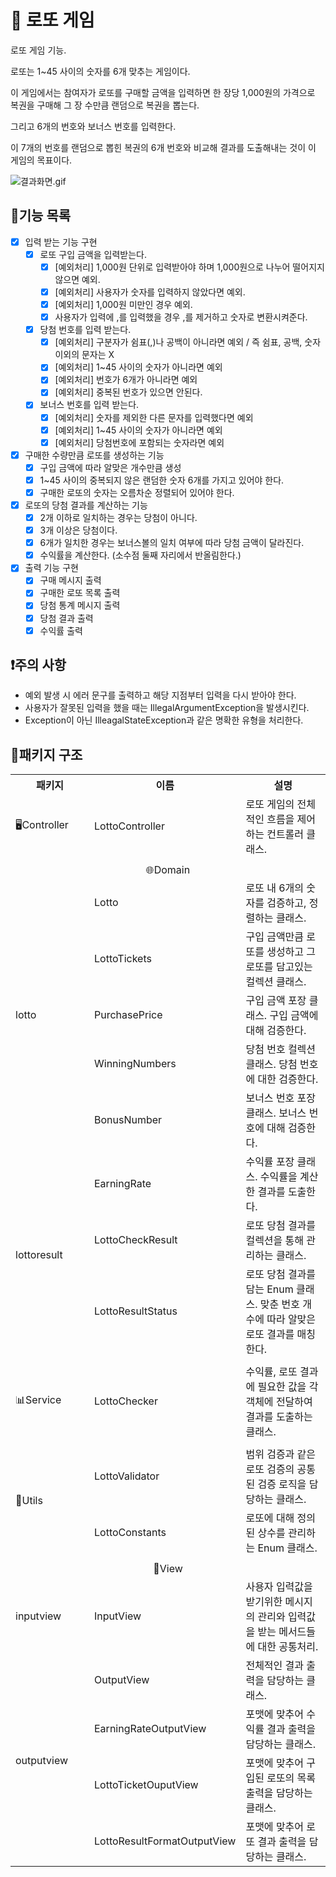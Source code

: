 # 👀 로또 게임

로또 게임 기능.

로또는 1~45 사이의 숫자를 6개 맞추는 게임이다.

이 게임에서는 참여자가 로또를 구매할 금액을 입력하면 한 장당 1,000원의 가격으로 복권을 구매해
그 장 수만큼 랜덤으로 복권을 뽑는다.

그리고 6개의 번호와 보너스 번호를 입력한다.

이 7개의 번호를 랜덤으로 뽑힌 복권의 6개 번호와 비교해 결과를 도출해내는 것이 이 게임의 목표이다.

![결과화면.gif](https://blog.kakaocdn.net/dn/bEpYFB/btszMZZUiPP/vIXhEzbuedHv1sTmh9Te2K/img.gif)

## 📃기능 목록

- [x] 입력 받는 기능 구현
    - [x] 로또 구입 금액을 입력받는다.
        - [x] [예외처리] 1,000원 단위로 입력받아야 하며 1,000원으로 나누어 떨어지지 않으면 예외.
        - [x] [예외처리] 사용자가 숫자를 입력하지 않았다면 예외.
        - [x] [예외처리] 1,000원 미만인 경우 예외.
        - [x] 사용자가 입력에 ,를 입력했을 경우 ,를 제거하고 숫자로 변환시켜준다.
    - [x] 당첨 번호를 입력 받는다.
        - [x] [예외처리] 구분자가 쉼표(,)나 공백이 아니라면 예외 / 즉 쉼표, 공백, 숫자 이외의 문자는 X
        - [x] [예외처리] 1~45 사이의 숫자가 아니라면 예외
        - [x] [예외처리] 번호가 6개가 아니라면 예외
        - [x] [예외처리] 중복된 번호가 있으면 안된다.
    - [x] 보너스 번호를 입력 받는다.
        - [x] [예외처리] 숫자를 제외한 다른 문자를 입력했다면 예외
        - [x] [예외처리] 1~45 사이의 숫자가 아니라면 예외
        - [x] [예외처리] 당첨번호에 포함되는 숫자라면 예외
- [x] 구매한 수량만큼 로또를 생성하는 기능
    - [x] 구입 금액에 따라 알맞은 개수만큼 생성
    - [x] 1~45 사이의 중복되지 않은 랜덤한 숫자 6개를 가지고 있어야 한다.
    - [x] 구매한 로또의 숫자는 오름차순 정렬되어 있어야 한다.
- [x] 로또의 당첨 결과를 계산하는 기능
    - [x] 2개 이하로 일치하는 경우는 당첨이 아니다.
    - [x] 3개 이상은 당첨이다.
    - [x] 6개가 일치한 경우는 보너스볼의 일치 여부에 따라 당첨 금액이 달라진다.
    - [x] 수익률을 계산한다. (소수점 둘째 자리에서 반올림한다.)
- [x] 출력 기능 구현
    - [x] 구매 메시지 출력
    - [x] 구매한 로또 목록 출력
    - [x] 당첨 통계 메시지 출력
    - [x] 당첨 결과 출력
    - [x] 수익률 출력

## ❗주의 사항

- 예외 발생 시 에러 문구를 출력하고 해당 지점부터 입력을 다시 받아야 한다.
- 사용자가 잘못된 입력을 했을 때는 IllegalArgumentException을 발생시킨다.
- Exception이 아닌 IlleagalStateException과 같은 명확한 유형을 처리한다.

## 🎁패키지 구조

<table>
<tr>
<th>패키지</th>
<th>이름</th>
<th>설명</th>
</tr>
<tr>
<td width="110">🖥️Controller</td>
<td>LottoController</td>
<td>로또 게임의 전체적인 흐름을 제어하는 컨트롤러 클래스.</td>
</tr>
<tr>
<td colspan="3"></td>
</tr>
<tr>
<td colspan="3" align="center">🌐Domain</td>
</tr>
<tr>
<td rowspan="5">lotto</td>
<td>Lotto</td>
<td>로또 내 6개의 숫자를 검증하고, 정렬하는 클래스.</td>
</tr>
<tr>
<td>LottoTickets</td>
<td>구입 금액만큼 로또를 생성하고 그 로또를 담고있는 컬렉션 클래스.</td>
</tr>
<tr>
<td>PurchasePrice</td>
<td>구입 금액 포장 클래스. 구입 금액에 대해 검증한다. </td>
</tr>
<tr>
<td>WinningNumbers</td>
<td>당첨 번호 컬렉션 클래스. 당첨 번호에 대한 검증한다.  </td>
</tr>
<tr>
<td>BonusNumber</td>
<td>보너스 번호 포장 클래스. 보너스 번호에 대해 검증한다. </td>
</tr>
<tr>
<td rowspan="3">lottoresult</td>
<td>EarningRate</td>
<td>수익률 포장 클래스. 수익률을 계산한 결과를 도출한다. </td>
</tr>
<tr>
<td>LottoCheckResult</td>
<td>로또 당첨 결과를 컬렉션을 통해 관리하는 클래스. </td>
</tr>
<tr>
<td>LottoResultStatus</td>
<td>로또 당첨 결과를 담는 Enum 클래스. 맞춘 번호 개수에 따라 알맞은 로또 결과를 매칭한다. </td>
</tr>
<tr>
<td colspan="3"></td>
</tr>
<tr>
<td>📊Service</td>
<td>LottoChecker</td>
<td>수익률, 로또 결과에 필요한 값을 각 객체에 전달하여 결과를 도출하는 클래스.</td>
</tr>
<tr>
<td colspan="3"></td>
</tr>
<tr>
<td rowspan="2">🧰Utils</td>
<td>LottoValidator</td>
<td>범위 검증과 같은 로또 검증의 공통된 검증 로직을 담당하는 클래스.</td>
</tr>
<tr>
<td>LottoConstants</td>
<td>로또에 대해 정의된 상수를 관리하는 Enum 클래스. </td>
</tr>
<tr>
<td colspan="3"></td>
</tr>
<tr>
<td colspan="3" align="center">👀View</td>
</tr>
<tr>
<td>inputview</td>
<td>InputView</td>
<td>사용자 입력값을 받기위한 메시지의 관리와 입력값을 받는 메서드들에 대한 공통처리.</td>
</tr>
<tr>
<td rowspan="4">outputview</td>
<td>OutputView</td>
<td>전체적인 결과 출력을 담당하는 클래스. </td>
</tr>
<tr>
<td>EarningRateOutputView</td>
<td>포맷에 맞추어 수익률 결과 출력을 담당하는 클래스. </td>
</tr>
<tr>
<td>LottoTicketOuputView</td>
<td>포맷에 맞추어 구입된 로또의 목록 출력을 담당하는 클래스. </td>
</tr>
<tr>
<td>LottoResultFormatOutputView</td>
<td>포맷에 맞추어 로또 결과 출력을 담당하는 클래스. </td>
</tr>
</table>

